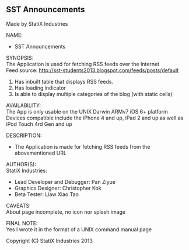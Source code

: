 **SST Announcements**
------------------------------------------------------
Made by StatiX Industries  

NAME:  
* SST Announcements

SYNOPSIS:  
The Application is used for fetching RSS feeds over the Internet  
Feed source: http://sst-students2013.blogspot.com/feeds/posts/default
  
1. Has inbuilt table that displays RSS feeds.
2. Has loading indicator
3. Is able to display multiple categories of the blog (with static cells)
  

AVAILABILITY:  
The App is only usable on the UNIX Darwin ARMv7 iOS 6+ platform  
Devices compatible include the iPhone 4 and up, iPad 2 and up as well as iPod Touch 4rd Gen and up


DESCRIPTION:  
* The Application is made for fetching RSS feeds from the abovementioned URL
  
AUTHOR(S):  
StatiX Industries:
* Lead Developer and Debugger: Pan Ziyue
* Graphics Designer: Christopher Kok
* Beta Tester: Liaw Xiao Tao
  

CAVEATS:  
About page incomplete, no icon nor splash image

FINAL NOTE:  
Yes I wrote it in the format of a UNIX command manual page
  
Copyright (C) StatiX Industries 2013